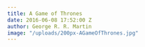 ```yaml
---
title: A Game of Thrones
date: 2016-06-08 17:52:00 Z
author: George R. R. Martin
image: "/uploads/200px-AGameOfThrones.jpg"
---
```


